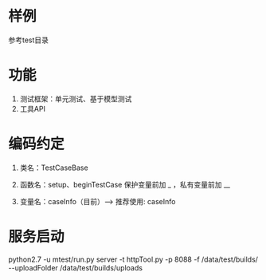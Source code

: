 # 样例
  参考test目录

# 功能
1. 测试框架：单元测试、基于模型测试
2. 工具API

# 编码约定
1. 类名：TestCaseBase

2. 函数名：setup、beginTestCase
   保护变量前加 _ ，私有变量前加 __

3. 变量名：caseInfo（目前）—> 推荐使用: caseInfo

# 服务启动
   python2.7 -u mtest/run.py server -t httpTool.py -p 8088 -f /data/test/builds/ --uploadFolder /data/test/builds/uploads 